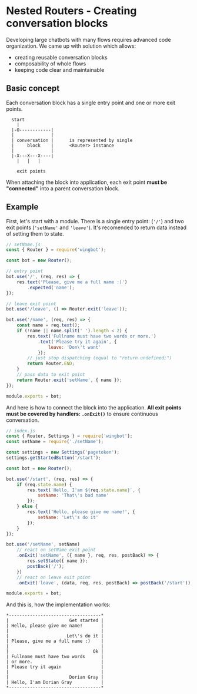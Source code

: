 # Nested Routers - Creating conversation blocks

Developing large chatbots with many flows requires advanced code organization.
We came up with solution which allows:

- creating reusable conversation blocks
- composability of whole flows
- keeping code clear and maintainable

## Basic concept

Each conversation block has a single entry point and one or more exit points.

```
  start
    |
  |-O------------|
  |              |
  | conversation |      is represented by single
  |     block    |      <Router> instance
  |              |
  |-X---X---X----|
    |   |   |

    exit points
```

When attaching the block into application, each exit point **must be "connected"** into
a parent conversation block.

## Example

First, let's start with a module. There is a single entry point: (`'/'`) and
two exit points (`'setName'` and `'leave'`). It's recomended to return data instead of
setting them to state.

```javascript
// setName.js
const { Router } = require('wingbot');

const bot = new Router();

// entry point
bot.use('/', (req, res) => {
    res.text('Please, give me a full name :)')
        .expected('name');
});

// leave exit point
bot.use('/leave', () => Router.exit('leave'));

bot.use('/name', (req, res) => {
    const name = req.text();
    if (!name || name.split(' ').length < 2) {
        res.text('Fullname must have two words or more.')
            .text('Please try it again', {
                leave: 'Don\'t want'
            });
        // just stop dispatching (equal to "return undefined;")
        return Router.END;
    }
    // pass data to exit point
    return Router.exit('setName', { name });
});

module.exports = bot;
```

And here is how to connect the block into the application.
**All exit points must be covered by handlers: `.onExit()`** to ensure continuous conversation.

```javascript
// index.js
const { Router, Settings } = require('wingbot');
const setName = require('./setName');

const settings = new Settings('pagetoken');
settings.getStartedButton('/start');

const bot = new Router();

bot.use('/start', (req, res) => {
    if (req.state.name) {
        res.text(`Hello, I'am ${req.state.name}`, {
            setName: 'That\'s bad name'
        });
    } else {
        res.text('Hello, please give me name!', {
            setName: 'Let\'s do it'
        });
    }
});

bot.use('/setName', setName)
    // react on setName exit point
    .onExit('setName', ({ name }, req, res, postBack) => {
        res.setState({ name });
        postBack('/');
    })
    // react on leave exit point
    .onExit('leave', (data, req, res, postBack) => postBack('/start'));

module.exports = bot;
```

And this is, how the implementation works:

```
*-----------------------------------*
|                       Get started |
| Hello, please give me name!       |
|                                   |
|                      Let\'s do it |
| Please, give me a full name :)    |
|                                   |
|                                Ok |
| Fullname must have two words      |
| or more.                          |
| Please try it again               |
|                                   |
|                       Dorian Gray |
| Hello, I'am Dorian Gray           |
*-----------------------------------*
```